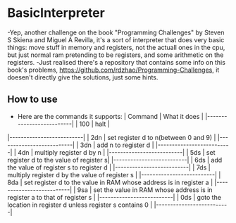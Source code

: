 # BasicInterpreter
-Yep, another challenge on the book "Programming Challenges" by Steven S Skiena and Miguel A Revilla, it's a sort of interpreter that does very basic things: move stuff in memory and registers, not the actuall ones in the cpu, but just normal ram pretending to be registers, and some arithmetic on the registers.
-Just realised there's a repository that contains some info on this book's problems, https://github.com/rdzhao/Programming-Challenges, it doesen't directly give the solutions, just some hints.

## How to use
- Here are the commands it supports:
| Command | What it does |
|--------------------------|
| 100 | halt |


|--------------------------|
| 2dn | set register d to n(between 0 and 9) |
|--------------------------|
| 3dn | add n to register d |
|--------------------------|
| 4dn | multiply register d by n |
|--------------------------|
| 5ds | set register d to the value of register s|
|--------------------------|
| 6ds | add the value of register s to register d |
|--------------------------|
| 7ds | multiply register d by the value of register s |
|--------------------------|
| 8da | set register d to the value in RAM whose address is in register a |
|--------------------------|
| 9sa | set the value in RAM whose address is in register a to that of register s |
|--------------------------|
| 0ds | goto the location in register d unless register s contains 0 |
|--------------------------|
